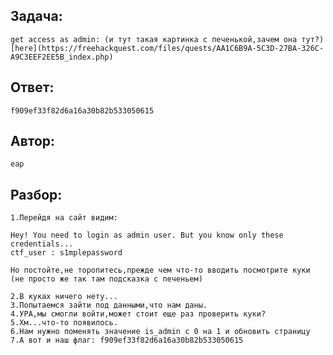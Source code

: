 ## Задача: 
    get access as admin: (и тут такая картинка с печенькой,зачем она тут?)
    [here](https://freehackquest.com/files/quests/AA1C6B9A-5C3D-27BA-326C-A9C3EEF2EE5B_index.php)

## Ответ:
    f909ef33f82d6a16a30b82b533050615

## Автор: 
    eap

## Разбор:
    1.Перейдя на сайт видим: 
    
    Hey! You need to login as admin user. But you know only these credentials...
    ctf_user : s1mplepassword
    
    Но постойте,не торопитесь,прежде чем что-то вводить посмотрите куки (не просто же так там подсказка с печеньем)
    
    2.В куках ничего нету...
    3.Попытаемся зайти под данными,что нам даны.
    4.УРА,мы смогли войти,может стоит еще раз проверить куки? 
    5.Хм...что-то появилось. 
    6.Нам нужно поменять значение is_admin с 0 на 1 и обновить страницу
    7.А вот и наш флаг: f909ef33f82d6a16a30b82b533050615

